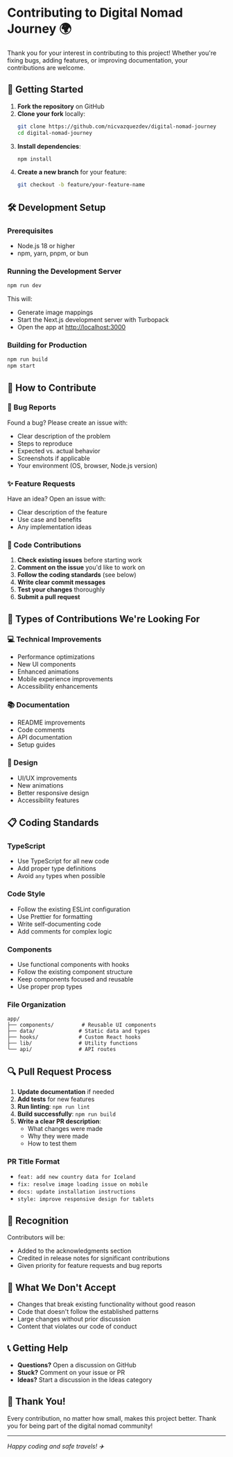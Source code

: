 # Contributing to Digital Nomad Journey 🌍

Thank you for your interest in contributing to this project! Whether you're fixing bugs, adding features, or improving documentation, your contributions are welcome.

## 🚀 Getting Started

1. **Fork the repository** on GitHub
2. **Clone your fork** locally:
   ```bash
   git clone https://github.com/nicvazquezdev/digital-nomad-journey
   cd digital-nomad-journey
   ```
3. **Install dependencies**:
   ```bash
   npm install
   ```
4. **Create a new branch** for your feature:
   ```bash
   git checkout -b feature/your-feature-name
   ```

## 🛠️ Development Setup

### Prerequisites

- Node.js 18 or higher
- npm, yarn, pnpm, or bun

### Running the Development Server

```bash
npm run dev
```

This will:

- Generate image mappings
- Start the Next.js development server with Turbopack
- Open the app at [http://localhost:3000](http://localhost:3000)

### Building for Production

```bash
npm run build
npm start
```

## 📝 How to Contribute

### 🐛 Bug Reports

Found a bug? Please create an issue with:

- Clear description of the problem
- Steps to reproduce
- Expected vs. actual behavior
- Screenshots if applicable
- Your environment (OS, browser, Node.js version)

### ✨ Feature Requests

Have an idea? Open an issue with:

- Clear description of the feature
- Use case and benefits
- Any implementation ideas

### 🔧 Code Contributions

1. **Check existing issues** before starting work
2. **Comment on the issue** you'd like to work on
3. **Follow the coding standards** (see below)
4. **Write clear commit messages**
5. **Test your changes** thoroughly
6. **Submit a pull request**

## 🎯 Types of Contributions We're Looking For

### 💻 Technical Improvements

- Performance optimizations
- New UI components
- Enhanced animations
- Mobile experience improvements
- Accessibility enhancements

### 📚 Documentation

- README improvements
- Code comments
- API documentation
- Setup guides

### 🎨 Design

- UI/UX improvements
- New animations
- Better responsive design
- Accessibility features

## 📋 Coding Standards

### TypeScript

- Use TypeScript for all new code
- Add proper type definitions
- Avoid `any` types when possible

### Code Style

- Follow the existing ESLint configuration
- Use Prettier for formatting
- Write self-documenting code
- Add comments for complex logic

### Components

- Use functional components with hooks
- Follow the existing component structure
- Keep components focused and reusable
- Use proper prop types

### File Organization

```
app/
├── components/         # Reusable UI components
├── data/              # Static data and types
├── hooks/             # Custom React hooks
├── lib/               # Utility functions
└── api/               # API routes
```

## 🔍 Pull Request Process

1. **Update documentation** if needed
2. **Add tests** for new features
3. **Run linting**: `npm run lint`
4. **Build successfully**: `npm run build`
5. **Write a clear PR description**:
   - What changes were made
   - Why they were made
   - How to test them

### PR Title Format

- `feat: add new country data for Iceland`
- `fix: resolve image loading issue on mobile`
- `docs: update installation instructions`
- `style: improve responsive design for tablets`

## 🌟 Recognition

Contributors will be:

- Added to the acknowledgments section
- Credited in release notes for significant contributions
- Given priority for feature requests and bug reports

## 🚫 What We Don't Accept

- Changes that break existing functionality without good reason
- Code that doesn't follow the established patterns
- Large changes without prior discussion
- Content that violates our code of conduct

## 📞 Getting Help

- **Questions?** Open a discussion on GitHub
- **Stuck?** Comment on your issue or PR
- **Ideas?** Start a discussion in the Ideas category

## 🎉 Thank You!

Every contribution, no matter how small, makes this project better. Thank you for being part of the digital nomad community!

---

_Happy coding and safe travels! ✈️_
